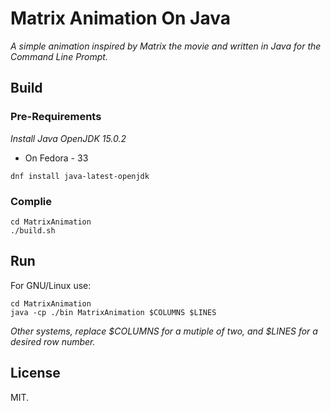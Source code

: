 # Matrix Animation On Java 

_A simple animation inspired by Matrix the movie and written in Java for the Command Line Prompt._

## Build

### Pre-Requirements

_Install Java OpenJDK 15.0.2_

* On Fedora - 33

```
dnf install java-latest-openjdk
```

### Complie

```
cd MatrixAnimation
./build.sh
```
## Run

For GNU/Linux use:

```
cd MatrixAnimation
java -cp ./bin MatrixAnimation $COLUMNS $LINES
```

_Other systems, replace $COLUMNS for a mutiple of two, and $LINES for a desired row number._

## License 

MIT.
